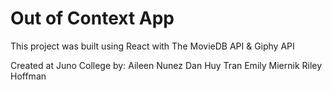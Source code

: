 # Out of Context App 

This project was built using React with The MovieDB API & Giphy API

Created at Juno College by:
Aileen Nunez
Dan Huy Tran
Emily Miernik
Riley Hoffman


